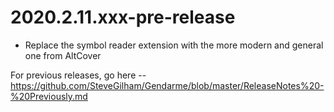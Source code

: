 # 2020.2.11.xxx-pre-release
* Replace the symbol reader extension with the more modern and general one from AltCover

For previous releases, go here -- https://github.com/SteveGilham/Gendarme/blob/master/ReleaseNotes%20-%20Previously.md